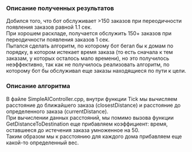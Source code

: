 ### Описание полученных результатов 

Добился того, что бот обслуживает >150 заказов при переодичности появления заказов равной 1.1 сек.  
При хорошем раскладе, получается обслужить 150+ заказов при переодичности появления заказов 1 сек.  
Пытался сделать алгоритм, по которому бот бегал бы к домам по порядку, в котором истекает время заказа (то есть сначала к тем заказам, у которых осталось мало времени), но это получилось неэффективно, так как не получилось реализовать алгоритм, по которому бот бы обслуживал еще заказы находящиеся по пути к цели.  

### Описание алгоритма

В файле SimpleAIController.cpp, внутри функции Tick мы вычисляем расстояние до ближайшего заказа (closestDistance) и расстояние до определенного заказа (currentDistance).  
При вычислении данных расстояний, мы помимо вызова функции GetDistanceToDestination еще прибавляем коэффициент: время, оставшееся до истечения заказа умноженное на 50.  
Таким образом мы к расстоянию для каждого дома прибавляем еще какой-то определенный вес.
